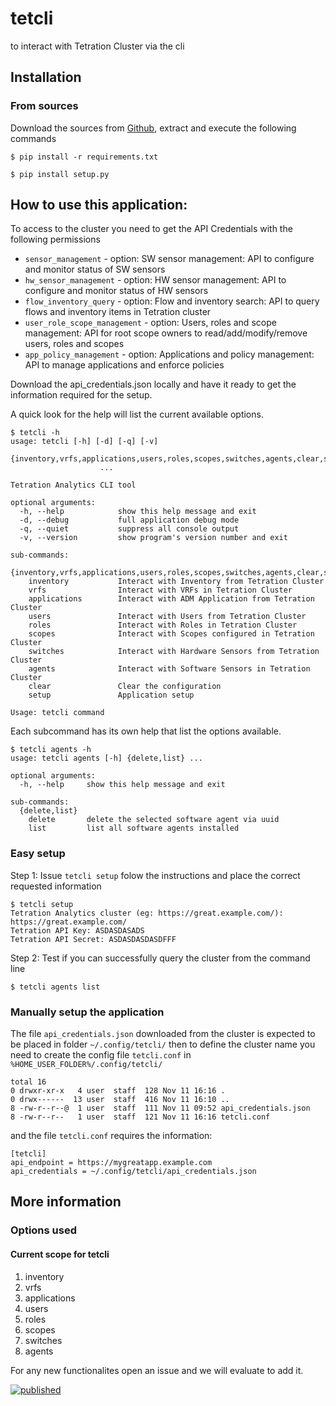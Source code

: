 # tetcli 
to interact with Tetration Cluster via the cli

## Installation

### From sources

Download the sources from [Github](https://github.com/leeahnduk/tet-cli), extract and execute the following commands

```
$ pip install -r requirements.txt

$ pip install setup.py
```

## How to use this application:
To access to the cluster you need to get the API Credentials with the following permissions
* `sensor_management` - option: SW sensor management: API to configure and monitor status of SW sensors
* `hw_sensor_management` - option: HW sensor management: API to configure and monitor status of HW sensors
* `flow_inventory_query` - option: Flow and inventory search: API to query flows and inventory items in Tetration cluster
* `user_role_scope_management` - option: Users, roles and scope management: API for root scope owners to read/add/modify/remove users, roles and scopes
* `app_policy_management` - option: 
 Applications and policy management: API to manage applications and enforce policies

Download the api_credentials.json locally and have it ready to get the information required for the setup.

A quick look for the help will list the current available options.
```
$ tetcli -h
usage: tetcli [-h] [-d] [-q] [-v]
                    {inventory,vrfs,applications,users,roles,scopes,switches,agents,clear,setup}
                    ...

Tetration Analytics CLI tool

optional arguments:
  -h, --help            show this help message and exit
  -d, --debug           full application debug mode
  -q, --quiet           suppress all console output
  -v, --version         show program's version number and exit

sub-commands:
  {inventory,vrfs,applications,users,roles,scopes,switches,agents,clear,setup}
    inventory           Interact with Inventory from Tetration Cluster
    vrfs                Interact with VRFs in Tetration Cluster
    applications        Interact with ADM Application from Tetration Cluster
    users               Interact with Users from Tetration Cluster
    roles               Interact with Roles in Tetration Cluster
    scopes              Interact with Scopes configured in Tetration Cluster
    switches            Interact with Hardware Sensors from Tetration Cluster
    agents              Interact with Software Sensors in Tetration Cluster
    clear               Clear the configuration
    setup               Application setup

Usage: tetcli command
```

Each subcommand has its own help that list the options available.

```
$ tetcli agents -h
usage: tetcli agents [-h] {delete,list} ...

optional arguments:
  -h, --help     show this help message and exit

sub-commands:
  {delete,list}
    delete       delete the selected software agent via uuid
    list         list all software agents installed

```

### Easy setup

Step 1: Issue `tetcli setup` folow the instructions and place the correct requested information
```
$ tetcli setup
Tetration Analytics cluster (eg: https://great.example.com/): https://great.example.com/
Tetration API Key: ASDASDASADS
Tetration API Secret: ASDASDASDASDFFF
```

Step 2: Test if you can successfully query the cluster from the command line
```
$ tetcli agents list
```

### Manually setup the application

The file `api_credentials.json` downloaded from the cluster is expected to be placed in 
folder `~/.config/tetcli/` then to define the cluster name you need to create the 
config file `tetcli.conf` in `%HOME_USER_FOLDER%/.config/tetcli/`

```
total 16
0 drwxr-xr-x   4 user  staff  128 Nov 11 16:16 .
0 drwx------  13 user  staff  416 Nov 11 16:10 ..
8 -rw-r--r--@  1 user  staff  111 Nov 11 09:52 api_credentials.json
8 -rw-r--r--   1 user  staff  121 Nov 11 16:16 tetcli.conf
```
and the file `tetcli.conf` requires the information:
```
[tetcli]
api_endpoint = https://mygreatapp.example.com
api_credentials = ~/.config/tetcli/api_credentials.json
```

## More information

### Options used

#### Current scope for tetcli
1. inventory
2. vrfs
3. applications
4. users
5. roles
6. scopes
7. switches
8. agents

For any new functionalites open an issue and we will evaluate to add it.

[![published](https://static.production.devnetcloud.com/codeexchange/assets/images/devnet-published.svg)](https://developer.cisco.com/codeexchange/github/repo/jumolinas/tetcli)